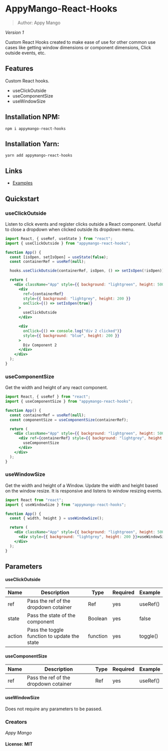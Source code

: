# AppyMango-React-Hooks

> Author: Appy Mango

_Version 1_

Custom React Hooks created to make ease of use for other common use cases like getting window dimensions or component dimensions, Click outside events, etc.

## Features

Custom React hooks.

- useClickOutside
- useComponentSize
- useWindowSize

## Installation NPM:

    npm i appymango-react-hooks

## Installation Yarn:

    yarn add appymango-react-hooks

## Links

- [Examples](https://github.com/appymango/AppyMango-React-Hooks/blob/master/example/Example.js)

## Quickstart

### useClickOutside

Listen to click events and register clicks outside a React component. Useful to close a dropdown when clicked outside its dropdown menu.

```jsx
import React, { useRef, useState } from "react";
import { useClickOutside } from "appymango-react-hooks";

function App() {
  const [isOpen, setIsOpen] = useState(false);
  const containerRef = useRef(null);

  hooks.useClickOutside(containerRef, isOpen, () => setIsOpen(!isOpen));

  return (
    <div className="App" style={{ background: "lightgreen", height: 500 }}>
      <div
        ref={containerRef}
        style={{ background: "lightgrey", height: 200 }}
        onClick={() => setIsOpen(true)}
      >
        useClickOutside
      </div>

      <div
        onClick={() => console.log("div 2 clicked")}
        style={{ background: "blue", height: 200 }}
      >
        Div Component 2
      </div>
    </div>
  );
}
```

### useComponentSize

Get the width and height of any react component.

```jsx
import React, { useRef } from "react";
import { useComponentSize } from "appymango-react-hooks";

function App() {
  const containerRef = useRef(null);
  const componentSize = useComponentSize(containerRef);

  return (
    <div className="App" style={{ background: "lightgreen", height: 500 }}>
      <div ref={containerRef} style={{ background: "lightgrey", height: 200 }}>
        useComponentSize
      </div>
    </div>
  );
}
```

### useWindowSize

Get the width and height of a Window. Update the width and height based on the window resize. It is responsive and listens to window resizing events.

```jsx
import React from "react";
import { useWindowSize } from "appymango-react-hooks";

function App() {
  const { width, height } = useWindowSize();

  return (
    <div className="App" style={{ background: "lightgreen", height: 500 }}>
      <div style={{ background: "lightgrey", height: 200 }}>useWindowSize</div>
    </div>
  );
}
```

## Parameters

#### useClickOutside

| Name   | Description                                  | Type     | Required | Example  |
| ------ | -------------------------------------------- | -------- | -------- | -------- |
| ref    | Pass the ref of the dropdown cotainer        | Ref      | yes      | useRef() |
| state  | Pass the state of the component              | Boolean  | yes      | false    |
| action | Pass the toggle function to update the state | function | yes      | toggle() |

#### useComponentSize

| Name | Description                           | Type | Required | Example  |
| ---- | ------------------------------------- | ---- | -------- | -------- |
| ref  | Pass the ref of the dropdown cotainer | Ref  | yes      | useRef() |

#### useWindowSize

Does not require any parameters to be passed.

### Creators

_Appy Mango_

#### License: MIT
